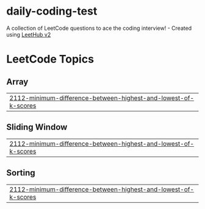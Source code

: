 # daily-coding-test
A collection of LeetCode questions to ace the coding interview! - Created using [LeetHub v2](https://github.com/arunbhardwaj/LeetHub-2.0)

<!---LeetCode Topics Start-->
# LeetCode Topics
## Array
|  |
| ------- |
| [2112-minimum-difference-between-highest-and-lowest-of-k-scores](https://github.com/bjw725/daily-coding-test/tree/master/2112-minimum-difference-between-highest-and-lowest-of-k-scores) |
## Sliding Window
|  |
| ------- |
| [2112-minimum-difference-between-highest-and-lowest-of-k-scores](https://github.com/bjw725/daily-coding-test/tree/master/2112-minimum-difference-between-highest-and-lowest-of-k-scores) |
## Sorting
|  |
| ------- |
| [2112-minimum-difference-between-highest-and-lowest-of-k-scores](https://github.com/bjw725/daily-coding-test/tree/master/2112-minimum-difference-between-highest-and-lowest-of-k-scores) |
<!---LeetCode Topics End-->